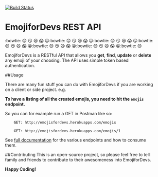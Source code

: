 [![Build Status](https://travis-ci.org/andela-fokosun/Checkpoint3.svg)](https://travis-ci.org/andela-fokosun/Checkpoint3)

# EmojiforDevs REST API
:bowtie: :blush: :smirk: :satisfied: :scream: :stuck_out_tongue::bowtie: :blush: :smirk: :satisfied: :scream: :stuck_out_tongue::bowtie: :blush: :smirk: :satisfied: :scream: :stuck_out_tongue::bowtie: :blush: :smirk: :satisfied: :scream: :stuck_out_tongue::bowtie: :blush: :smirk: :satisfied: :scream: :stuck_out_tongue::bowtie: :blush: :smirk: :satisfied: :scream: :stuck_out_tongue::bowtie: :blush:

EmojiforDevs is a RESTful API that allows you **get**, **find**, **update** or **delete** any emoji of your choosing. The API uses simple token based authentication.

##Usage

There are many fun stuff you can do with EmojiforDevs if you are working on a client or side project. e.g.

**To have a listing of all the created emojis, you need to hit the `emojis` endpoint.**

So you can for example run a GET in Postman like so:

        GET: http://emojisfordevs.herokuapps.com/emojis

        GET: http://emojisfordevs.herokuapps.com/emojis/1

See [full documentation](http://emojisfordevs.herokuapps.com) for the various endpoints and how to consume them.

##Contributing
This is an open-source project, so please feel free to tell family and friends to contribute to their awesomeness into EmojiforDevs.

**Happy Coding!**
